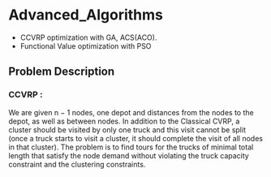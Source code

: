 # Advanced_Algorithms
- CCVRP optimization with GA, ACS(ACO).
- Functional Value optimization with PSO




## Problem Description
### CCVRP :
We are given n − 1 nodes, one depot and distances from the nodes to the depot, as well as between nodes.
In addition to the Classical CVRP, a cluster should be visited by only one truck and this visit cannot be split (once a truck starts
to visit a cluster, it should complete the visit of all nodes in that cluster). The problem is
to find tours for the trucks of minimal total length that satisfy the node demand without
violating the truck capacity constraint and the clustering constraints.

